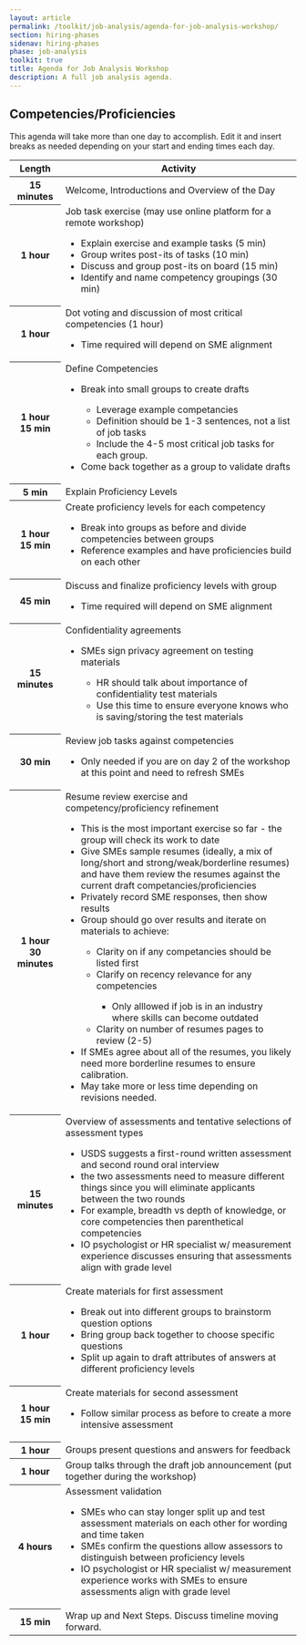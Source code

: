 ```yaml
---
layout: article
permalink: /toolkit/job-analysis/agenda-for-job-analysis-workshop/
section: hiring-phases
sidenav: hiring-phases
phase: job-analysis
toolkit: true
title: Agenda for Job Analysis Workshop
description: A full job analysis agenda.
---
```


## Competencies/Proficiencies

This agenda will take more than one day to accomplish. Edit it and insert breaks as needed depending on your start and ending times each day.

<table class="usa-table usa-table--borderless chp-agenda">
  <thead>
    <tr>
      <th scope="col">Length</th>
      <th scope="col">Activity</th>
    </tr>
  </thead>
  <tbody>
    <tr>
      <th scope="row">15 minutes</th>
      <td>Welcome, Introductions and Overview of the Day</td>
    </tr>
    <tr>
      <th scope="row">1 hour</th>
      <td>
        Job task exercise (may use online platform for a remote workshop)
        <ul>
          <li>Explain exercise and example tasks (5 min)</li>
          <li>Group writes post-its of tasks (10 min)</li>
          <li>Discuss and group post-its on board (15 min)</li>
          <li>Identify and name competency groupings (30 min)</li>
        </ul>
      </td>
    </tr>
    <tr>
      <th scope="row">1 hour</th>
      <td>
        Dot voting and discussion of most critical competencies (1 hour)
        <ul>
          <li>Time required will depend on SME alignment</li>
        </ul>
      </td>
    </tr>
    <tr>
      <th scope="row">1 hour 15 min</th>
      <td>
        Define Competencies
        <ul>
          <li>Break into small groups to create drafts</li>
            <ul>
              <li>Leverage example competancies</li>
              <li>Definition should be 1-3 sentences, not a list of job tasks</li>
              <li>Include the 4-5 most critical job tasks for each group.</li>
            </ul>
          <li>Come back together as a group to validate drafts</li>
        </ul>
      </td>
    </tr>
    <tr>
      <th scope="row">5 min</th>
      <td>
        Explain Proficiency Levels
      </td>
    </tr>
    <tr>
      <th scope="row">1 hour 15 min</th>
      <td>
        Create proficiency levels for each competency
        <ul>
          <li>Break into groups as before and divide competencies between groups</li>
          <li>Reference examples and have proficiencies build on each other</li>
        </ul>
      </td>
    </tr>
    <tr>
      <th scope="row">45 min</th>
      <td>
        Discuss and finalize proficiency levels with group
        <ul>
          <li>Time required will depend on SME alignment</li>
        </ul>
      </td>
    </tr>
    <tr>
      <th scope="row">15 minutes</th>
      <td>
        Confidentiality agreements
        <ul>
          <li>SMEs sign privacy agreement on testing materials</li>
            <ul>
              <li>HR should talk about importance of confidentiality test materials</li>
              <li>Use this time to ensure everyone knows who is saving/storing the test materials</li>
            </ul>
        </ul>
      </td>
    </tr>
    <tr>
      <th scope="row">30 min</th>
      <td>
        Review job tasks against competencies
          <ul>
            <li>Only needed if you are on day 2 of the workshop at this point and need to refresh SMEs</li>
          </ul>
      </td>
    </tr>
    <tr>
      <th scope="row">1 hour 30 minutes</th>
      <td>
        Resume review exercise and competency/proficiency refinement
        <ul>
          <li>This is the most important exercise so far - the group will check its work to date</li>
          <li>Give SMEs sample resumes (ideally, a mix of long/short and strong/weak/borderline resumes) and have them review the resumes against the current draft competancies/proficiencies</li>
          <li>Privately record SME responses, then show results</li>
          <li>Group should go over results and iterate on materials to achieve:</li>
          <ul>
            <li>Clarity on if any competancies should be listed first</li>
            <li>Clarify on recency relevance for any competencies</li>
            <ul>
              <li>Only alllowed if job is in an industry where skills can become outdated</li>
            </ul>
            <li>Clarity on number of resumes pages to review (2-5)</li>
          </ul>
          <li>If SMEs agree about all of the resumes, you likely need more borderline resumes to ensure calibration.</li>
          <li>May take more or less time depending on revisions needed.</li>
        </ul>
      </td>
    </tr>
    <tr>
      <th scope="row">15 minutes</th>
      <td>
        Overview of assessments and tentative selections of assessment types
        <ul>
          <li>USDS suggests a first-round written assessment and second round oral interview</li>
          <li>the two assessments need to measure different things since you will eliminate applicants between the two rounds</li>
          <li>For example, breadth vs depth of knowledge, or core competencies then parenthetical competencies</li>
          <li>IO psychologist or HR specialist w/ measurement experience discusses ensuring that assessments align with grade level</li>
        </ul>
      </td>
    </tr>
    <tr>
      <th scope="row">1 hour</th>
      <td>
        Create materials for first assessment
        <ul>
          <li>Break out into different groups to brainstorm question options</li>
          <li>Bring group back together to choose specific questions</li>
          <li>Split up again to draft attributes of answers at different proficiency levels</li>
        </ul>
      </td>
    </tr>
    <tr>
      <th scope="row">1 hour 15 min</th>
      <td>
        Create materials for second assessment
        <ul>
          <li>Follow similar process as before to create a more intensive assessment</li>
        </ul>
      </td>
    </tr>
    <tr>
      <th scope="row">1 hour</th>
      <td>
        Groups present questions and answers for feedback
      </td>
    </tr>
    <tr>
      <th scope="row">1 hour</th>
      <td>
        Group talks through the draft job announcement (put together during the workshop)
      </td>
    </tr>
    <tr>
      <th scope="row">4 hours</th>
      <td>
        Assessment validation
        <ul>
          <li>SMEs who can stay longer split up and test assessment materials on each other for wording and time taken</li>
          <li>SMEs confirm the questions allow assessors to distinguish between proficiency levels</li>
          <li>IO psychologist or HR specialist w/ measurement experience works with SMEs to ensure assessments align with grade level</li>
        </ul>
      </td>
    </tr>
    <tr>
      <th scope="row">15 min</th>
      <td>
        Wrap up and Next Steps. Discuss timeline moving forward.
      </td>
    </tr>
  </tbody>
</table>
